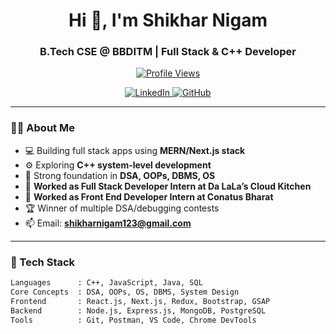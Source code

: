 <h1 align="center">Hi 👋, I'm Shikhar Nigam</h1>
<h3 align="center">B.Tech CSE @ BBDITM | Full Stack & C++ Developer</h3>

<p align="center">
  <a href="https://github.com/ShikharNigam2426">
    <img src="https://komarev.com/ghpvc/?username=ShikharNigam2426&label=Profile%20views&color=0e75b6&style=flat" alt="Profile Views"/>
  </a>
</p>

<p align="center">
  <a href="https://www.linkedin.com/in/shikhar-nigam-ct4399" target="_blank">
    <img src="https://img.shields.io/badge/LinkedIn-blue?style=for-the-badge&logo=linkedin" alt="LinkedIn">
  </a>
  <a href="https://github.com/ShikharNigam2426" target="_blank">
    <img src="https://img.shields.io/badge/GitHub-black?style=for-the-badge&logo=github" alt="GitHub">
  </a>
</p>

---

### 👨‍💻 About Me

- 💻 Building full stack apps using **MERN/Next.js stack**
- ⚙️ Exploring **C++ system-level development**
- 🧠 Strong foundation in **DSA, OOPs, DBMS, OS**
- 💼 **Worked as Full Stack Developer Intern at Da LaLa’s Cloud Kitchen**
- 💼 **Worked as Front End Developer Intern at Conatus Bharat**
- 🏆 Winner of multiple DSA/debugging contests
- 📫 Email: **shikharnigam123@gmail.com**

---

### 🚀 Tech Stack

```txt
Languages      : C++, JavaScript, Java, SQL
Core Concepts  : DSA, OOPs, OS, DBMS, System Design
Frontend       : React.js, Next.js, Redux, Bootstrap, GSAP
Backend        : Node.js, Express.js, MongoDB, PostgreSQL
Tools          : Git, Postman, VS Code, Chrome DevTools
